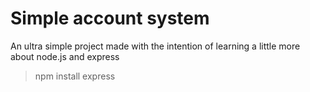# Simple account system
An ultra simple project made with the intention of learning a little more about node.js and express

> npm install express
